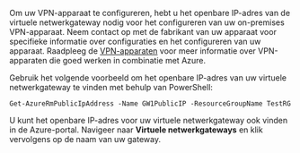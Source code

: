 
Om uw VPN-apparaat te configureren, hebt u het openbare IP-adres van de virtuele netwerkgateway nodig voor het configureren van uw on-premises VPN-apparaat. Neem contact op met de fabrikant van uw apparaat voor specifieke informatie over configuraties en het configureren van uw apparaat. Raadpleeg de [VPN-apparaten](../articles/vpn-gateway/vpn-gateway-about-vpn-devices.md) voor meer informatie over VPN-apparaten die goed werken in combinatie met Azure.

Gebruik het volgende voorbeeld om het openbare IP-adres van uw virtuele netwerkgateway te vinden met behulp van PowerShell:

    Get-AzureRmPublicIpAddress -Name GW1PublicIP -ResourceGroupName TestRG

U kunt het openbare IP-adres voor uw virtuele netwerkgateway ook vinden in de Azure-portal. Navigeer naar **Virtuele netwerkgateways** en klik vervolgens op de naam van uw gateway.


<!--HONumber=Jun16_HO2-->


